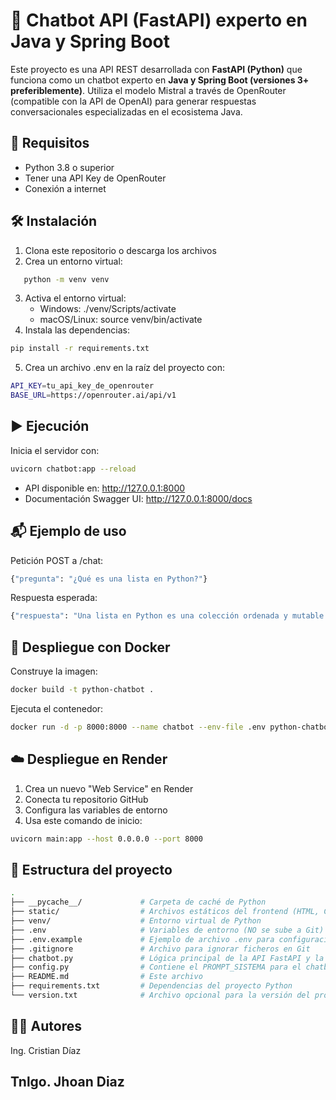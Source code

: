 # 🤖 Chatbot API (FastAPI) experto en Java y Spring Boot

Este proyecto es una API REST desarrollada con **FastAPI (Python)** que funciona como un chatbot experto en **Java y Spring Boot (versiones 3+ preferiblemente)**. Utiliza el modelo Mistral a través de OpenRouter (compatible con la API de OpenAI) para generar respuestas conversacionales especializadas en el ecosistema Java.

## 🚀 Requisitos
- Python 3.8 o superior
- Tener una API Key de OpenRouter
- Conexión a internet

## 🛠 Instalación
1. Clona este repositorio o descarga los archivos
2. Crea un entorno virtual:
```bash
   python -m venv venv
```
3. Activa el entorno virtual:
   - Windows: ./venv/Scripts/activate
   - macOS/Linux: source venv/bin/activate
4. Instala las dependencias:
```bash
pip install -r requirements.txt  
```
5. Crea un archivo .env en la raíz del proyecto con:
```bash
API_KEY=tu_api_key_de_openrouter  
BASE_URL=https://openrouter.ai/api/v1  
```

## ▶ Ejecución
Inicia el servidor con:
```bash
uvicorn chatbot:app --reload  
```
- API disponible en: http://127.0.0.1:8000
- Documentación Swagger UI: http://127.0.0.1:8000/docs

## 📬 Ejemplo de uso
Petición POST a /chat:
```bash
{"pregunta": "¿Qué es una lista en Python?"}  
```
Respuesta esperada:
```bash
{"respuesta": "Una lista en Python es una colección ordenada y mutable de elementos..."}  
```

## 🐳 Despliegue con Docker
Construye la imagen:
```bash
docker build -t python-chatbot .  
```
Ejecuta el contenedor:
```bash
docker run -d -p 8000:8000 --name chatbot --env-file .env python-chatbot  
```

## ☁️ Despliegue en Render
1. Crea un nuevo "Web Service" en Render
2. Conecta tu repositorio GitHub
3. Configura las variables de entorno
4. Usa este comando de inicio:
```bash
uvicorn main:app --host 0.0.0.0 --port 8000  
```

## 📁 Estructura del proyecto
```bash
.
├── __pycache__/             # Carpeta de caché de Python
├── static/                  # Archivos estáticos del frontend (HTML, CSS, JS)
├── venv/                    # Entorno virtual de Python
├── .env                     # Variables de entorno (NO se sube a Git)
├── .env.example             # Ejemplo de archivo .env para configuración
├── .gitignore               # Archivo para ignorar ficheros en Git
├── chatbot.py               # Lógica principal de la API FastAPI y la interacción con la IA
├── config.py                # Contiene el PROMPT_SISTEMA para el chatbot
├── README.md                # Este archivo
├── requirements.txt         # Dependencias del proyecto Python
└── version.txt              # Archivo opcional para la versión del proyecto
```

## 👨‍💻 Autores
Ing. Cristian Díaz  
  
Tnlgo. Jhoan Diaz
---


